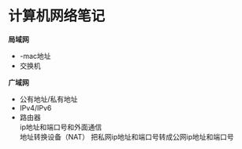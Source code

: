 # 计算机网络笔记
**局域网**<br>
- -mac地址<br>
- 交换机  
  
**广域网**<br>
- 公有地址/私有地址  
- IPv4/IPv6  
- 路由器  
ip地址和端口号和外面通信  
地址转换设备（NAT） 把私网ip地址和端口号转成公网ip地址和端口号